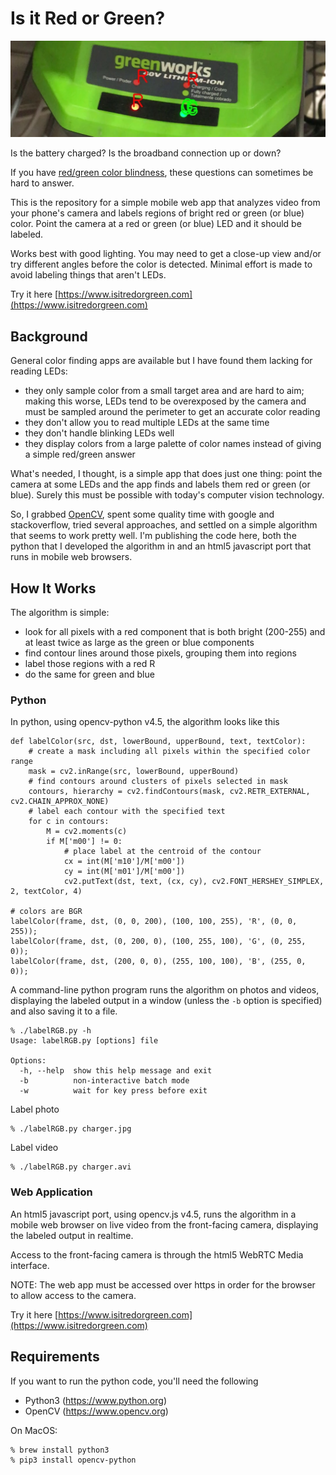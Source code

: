 # Is it Red or Green?

![charger](./html5/charger.jpg)

Is the battery charged? Is the broadband connection up or down?

If you have [red/green color blindness](https://en.wikipedia.org/wiki/Color_blindness), these questions can sometimes be hard to answer.

This is the repository for a simple mobile web app that analyzes video from your phone's camera and labels regions of bright red or green (or blue) color.
Point the camera at a red or green (or blue) LED and it should be labeled.

Works best with good lighting.
You may need to get a close-up view and/or try different angles before the color is detected.
Minimal effort is made to avoid labeling things that aren't LEDs.

Try it here [https://www.isitredorgreen.com](https://www.isitredorgreen.com)

## Background

General color finding apps are available but I have found them lacking for reading LEDs:
* they only sample color from a small target area and are hard to aim; making this worse, LEDs tend to be overexposed by the camera and must be sampled around the perimeter to get an accurate color reading
* they don't allow you to read multiple LEDs at the same time
* they don't handle blinking LEDs well
* they display colors from a large palette of color names instead of giving a simple red/green answer

What's needed, I thought, is a simple app that does just one thing: point the camera at some LEDs and the app finds and labels them red or green (or blue).
Surely this must be possible with today's computer vision technology.

So, I grabbed [OpenCV](https://opencv.org), spent some quality time with google and stackoverflow, tried several approaches, and settled on a simple algorithm that seems to work pretty well.
I'm publishing the code here, both the python that I developed the algorithm in and an html5 javascript port that runs in mobile web browsers.

## How It Works

The algorithm is simple:
* look for all pixels with a red component that is both bright (200-255) and at least twice as large as the green or blue components
* find contour lines around those pixels, grouping them into regions
* label those regions with a red R
* do the same for green and blue

### Python

In python, using opencv-python v4.5, the algorithm looks like this
```
def labelColor(src, dst, lowerBound, upperBound, text, textColor):
    # create a mask including all pixels within the specified color range
    mask = cv2.inRange(src, lowerBound, upperBound)
    # find contours around clusters of pixels selected in mask
    contours, hierarchy = cv2.findContours(mask, cv2.RETR_EXTERNAL, cv2.CHAIN_APPROX_NONE)
    # label each contour with the specified text
    for c in contours:
        M = cv2.moments(c)
        if M['m00'] != 0:
            # place label at the centroid of the contour
            cx = int(M['m10']/M['m00'])
            cy = int(M['m01']/M['m00'])
            cv2.putText(dst, text, (cx, cy), cv2.FONT_HERSHEY_SIMPLEX, 2, textColor, 4)
            
# colors are BGR
labelColor(frame, dst, (0, 0, 200), (100, 100, 255), 'R', (0, 0, 255));
labelColor(frame, dst, (0, 200, 0), (100, 255, 100), 'G', (0, 255, 0));
labelColor(frame, dst, (200, 0, 0), (255, 100, 100), 'B', (255, 0, 0));
```

A command-line python program runs the algorithm on photos and videos, displaying the labeled output in a window (unless the `-b` option is specified) and also saving it to a file.
```
% ./labelRGB.py -h
Usage: labelRGB.py [options] file

Options:
  -h, --help  show this help message and exit
  -b          non-interactive batch mode
  -w          wait for key press before exit
```

Label photo
```
% ./labelRGB.py charger.jpg
```

Label video
```
% ./labelRGB.py charger.avi
```

### Web Application

An html5 javascript port, using opencv.js v4.5, runs the algorithm in a mobile web browser on live video from the front-facing camera, displaying the labeled output in realtime.

Access to the front-facing camera is through the html5 WebRTC Media interface.

NOTE: The web app must be accessed over https in order for the browser to allow access to the camera.

Try it here [https://www.isitredorgreen.com](https://www.isitredorgreen.com)

## Requirements

If you want to run the python code, you'll need the following

* Python3 (https://www.python.org)
* OpenCV (https://www.opencv.org)

On MacOS:
```
% brew install python3
% pip3 install opencv-python
```
